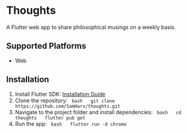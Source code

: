 # Thoughts

A Flutter web app to share philosophical musings on a weekly basis.

## Supported Platforms
- Web

## Installation
1. Install Flutter SDK: [Installation Guide](https://flutter.dev/docs/get-started/install)
2. Clone the repository:
  ```bash
  git clone https://github.com/SamHarv/thoughts.git
  ```
3. Navigate to the project folder and install dependencies:
  ```bash
  cd thoughts
  flutter pub get
  ```
4. Run the app:
  ```bash
  flutter run -d chrome
  ```

